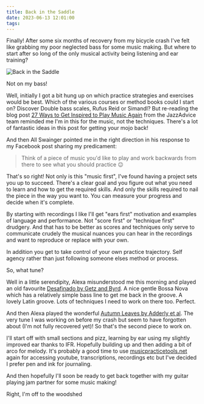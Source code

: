 ```yaml
---
title: Back in the Saddle
date: 2023-06-13 12:01:00
tags:
---
```


Finally! After some six months of recovery from my bicycle crash I've felt like grabbing my poor neglected bass for some music making. But where to start after so long of the only musical activity being listening and ear training?

![Back in the Saddle](/images/rockabilly-bass-standing.jpg)
<figcaption>Not on my bass!</figcaption>

Well, initially I got a bit hung up on which practice strategies and exercises would be best. Which of the various courses or method books could I start on? Discover Double bass scales, Rufus Reid or Simandl? But re-reading the blog post [27 Ways to Get Inspired to Play Music Again](https://www.jazzadvice.com/lessons/27-ways-to-get-inspired-to-play-music-again/) from the JazzAdvice team reminded me I'm in this for the music, not the techniques. There's a lot of fantastic ideas in this post for getting your mojo back!

And then All Swainger pointed me in the right direction in his response to my Facebook post sharing my predicament:

<blockquote>
Think of a piece of music you'd like to play and work backwards from there to see what you should practice 😉
</blockquote>

That's so right! Not only is this "music first", I've found having a project sets you up to succeed. There's a clear goal and you figure out what you need to learn and how to get the required skills. And only the skills required to nail the piece in the way you want to. You can measure your progress and decide when it's complete.

By starting with recordings I like I'll get "ears first" motivation and examples of language and performance. Not "score first" or "technique first" drudgery. And that has to be better as scores and techniques only serve to communicate crudely the musical nuances you can hear in the recordings and want to reproduce or replace with your own.

In addition you get to take control of your own practice trajectory. Self agency rather than just following someone elses method or process.

So, what tune?

Well in a little serendipity, Alexa misunderstood me this morning and played an old favourite [Desafinado by Getz and Byrd](https://www.youtube.com/watch?v=L7lmMNweUVU). A nice gentle Bossa Nova which has a relatively simple bass line to get me back in the groove. A lovely Latin groove. Lots of techniques I need to work on there too. Perfect.

And then Alexa played the wonderful [Autumn Leaves by Adderly et al](https://www.youtube.com/watch?v=u37RF5xKNq8). The very tune I was working on before my crash but seem to have forgotten about (I'm not fully recovered yet)! So that's the second piece to work on.

I'll start off with small sections and pizz, learning by ear using my slightly improved ear thanks to IFR. Hopefully building up and then adding a bit of arco for melody. It's probably a good time to use [musicpracticetools.net](https://musicpracticetools.net) again for accessing youtube, transcriptions, recordings etc but I've decided I prefer pen and ink for journaling.

And then hopefully I'll soon be ready to get back together with my guitar playing jam partner for some music making!

Right, I'm off to the woodshed
